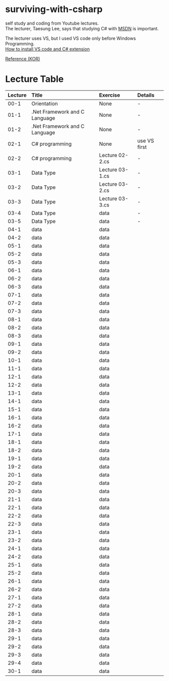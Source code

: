# surviving-with-csharp
self study and coding from Youtube lectures.  
The lecturer, Taesung Lee, says that studying C# with [MSDN](https://docs.microsoft.com/ko-kr/) is important.  

The lecturer uses VS, but I used VS code only before Windows Programming.  
[How to install VS code and C# extension](https://clover7-webnote.tistory.com/198)  

[Reference (KOR)](https://www.youtube.com/playlist?list=PLOKPEzlY4JKQNiHEQ4SDBxAFo9RDod8Tm)    


# Lecture Table
|Lecture    |Title                        |Exercise       |Details     |
|:----------|:----------------------------|:--------------|:-----------|
|00-1       |Orientation                  |None           |-           |
|01-1       |.Net Framework and C Language|None           |-           |
|01-2       |.Net Framework and C Language|None           |-           |
|02-1       |C# programming               |None           |use VS first|
|02-2       |C# programming               |Lecture 02-2.cs|-           |
|03-1       |Data Type                    |Lecture 03-1.cs|-           |
|03-2       |Data Type                    |Lecture 03-2.cs|-           |
|03-3       |Data Type                    |Lecture 03-3.cs|-           |
|03-4       |Data Type                    |data           |-           |
|03-5       |Data Type                    |data           |-           |
|04-1       |data    |data    |        |
|04-2       |data    |data    |        |
|05-1       |data    |data    |        |
|05-2       |data    |data    |        |
|05-3       |data    |data    |        |
|06-1       |data    |data    |        |
|06-2       |data    |data    |        |
|06-3       |data    |data    |        |
|07-1       |data    |data    |        |
|07-2       |data    |data    |        |
|07-3       |data    |data    |        |
|08-1       |data    |data    |        |
|08-2       |data    |data    |        |
|08-3       |data    |data    |        |
|09-1       |data    |data    |        |
|09-2       |data    |data    |        |
|10-1       |data    |data    |        |
|11-1       |data    |data    |        |
|12-1       |data    |data    |        |
|12-2       |data    |data    |        |
|13-1       |data    |data    |        |
|14-1       |data    |data    |        |
|15-1       |data    |data    |        |
|16-1       |data    |data    |        |
|16-2       |data    |data    |        |
|17-1       |data    |data    |        |
|18-1       |data    |data    |        |
|18-2       |data    |data    |        |
|19-1       |data    |data    |        |
|19-2       |data    |data    |        |
|20-1       |data    |data    |        |
|20-2       |data    |data    |        |
|20-3       |data    |data    |        |
|21-1       |data    |data    |        |
|22-1       |data    |data    |        |
|22-2       |data    |data    |        |
|22-3       |data    |data    |        |
|23-1       |data    |data    |        |
|23-2       |data    |data    |        |
|24-1       |data    |data    |        |
|24-2       |data    |data    |        |
|25-1       |data    |data    |        |
|25-2       |data    |data    |        |
|26-1       |data    |data    |        |
|26-2       |data    |data    |        |
|27-1       |data    |data    |        |
|27-2       |data    |data    |        |
|28-1       |data    |data    |        |
|28-2       |data    |data    |        |
|28-3       |data    |data    |        |
|29-1       |data    |data    |        |
|29-2       |data    |data    |        |
|29-3       |data    |data    |        |
|29-4       |data    |data    |        |
|30-1       |data    |data    |        |
